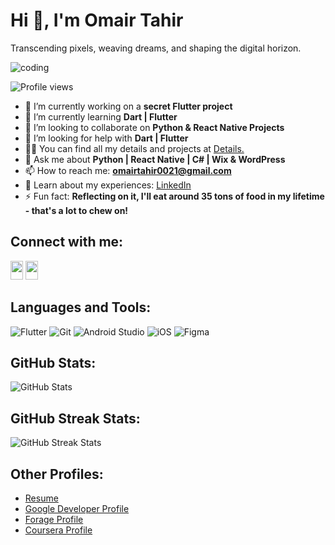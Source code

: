 # Hi 👋, I'm Omair Tahir

Transcending pixels, weaving dreams, and shaping the digital horizon.

![coding](https://media.licdn.com/dms/image/C5612AQGvwJW8k43zdA/article-inline_image-shrink_1500_2232/0/1636176827432?e=1724889600&v=beta&t=4IMVRA_U6PoJS_65VIWd4t4lo_2gMqAoJfUmw3r1Eo4)

![Profile views](https://komarev.com/ghpvc/?username=omairtahir21&label=Profile%20views&color=0e75b6&style=flat)

- 🔭 I’m currently working on a **secret Flutter project**
- 🌱 I’m currently learning **Dart | Flutter**
- 👯 I’m looking to collaborate on **Python & React Native Projects**
- 🤝 I’m looking for help with **Dart | Flutter**
- 👨‍💻 You can find all my details and projects at [Details.](https://linktr.ee/Omair_Tahir)
- 💬 Ask me about **Python | React Native | C# | Wix & WordPress**
- 📫 How to reach me: **omairtahir0021@gmail.com**
- 📄 Learn about my experiences: [LinkedIn](https://www.linkedin.com/in/omairtahir/)
- ⚡ Fun fact: **Reflecting on it, I'll eat around 35 tons of food in my lifetime - that's a lot to chew on!**

## Connect with me:

[<img src="https://raw.githubusercontent.com/rahuldkjain/github-profile-readme-generator/master/src/images/icons/Social/linked-in-alt.svg" width="20" height="30">](https://www.linkedin.com/in/omairtahir/) 
[<img src="https://raw.githubusercontent.com/rahuldkjain/github-profile-readme-generator/master/src/images/icons/Social/whatsapp.svg" width="20" height="30">](https://wa.me/+923165614651)

## Languages and Tools:

![Flutter](https://www.vectorlogo.zone/logos/flutterio/flutterio-icon.svg)
![Git](https://www.vectorlogo.zone/logos/git-scm/git-scm-icon.svg)
![Android Studio](https://www.vectorlogo.zone/logos/android/android-icon.svg)
![iOS](https://www.vectorlogo.zone/logos/apple/apple-icon.svg)
![Figma](https://www.vectorlogo.zone/logos/figma/figma-icon.svg)

## GitHub Stats:

![GitHub Stats](https://github-readme-stats.vercel.app/api?username=omairtahir21&show_icons=true&locale=en)

## GitHub Streak Stats:

![GitHub Streak Stats](https://github-readme-streak-stats.herokuapp.com/?user=omairtahir21)

## Other Profiles:

- [Resume](https://github.com/omairtahir21/Resume/blob/main/Omair%20Tahir%20Resume-1.pdf)
- [Google Developer Profile](https://developers.google.com/profile/u/Omair021)
- [Forage Profile](https://www.theforage.com/profile-onboarding/one)
- [Coursera Profile](https://www.coursera.org/account-profile)
